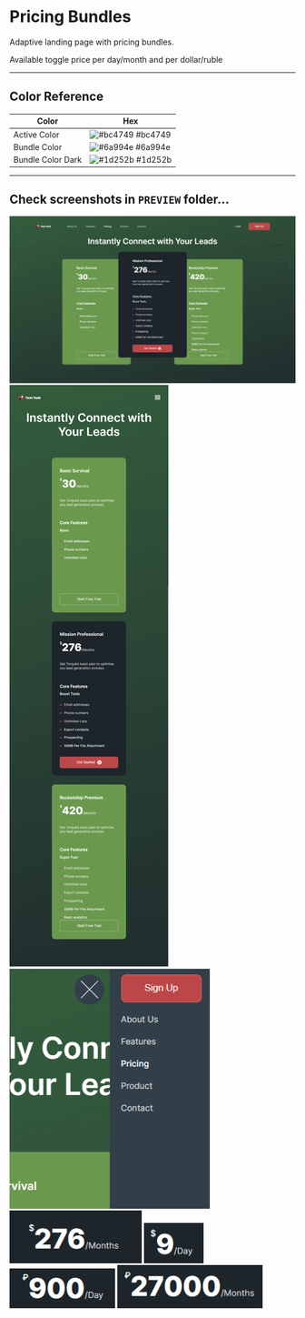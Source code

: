 # Pricing Bundles

Adaptive landing page with pricing bundles.

Available toggle price per day/month and per dollar/ruble

---

## Color Reference

| Color            | Hex                                                              |
| ---------------- | ---------------------------------------------------------------- |
| Active Color     | ![#bc4749](https://via.placeholder.com/10/bc4749?text=+) #bc4749 |
| Bundle Color | ![#6a994e](https://via.placeholder.com/10/6a994e?text=+) #6a994e |
| Bundle Color Dark | ![#1d252b](https://via.placeholder.com/10/1d252b?text=+) #1d252b |

---

## Check screenshots in `PREVIEW` folder... 

![MainScreenDesktop](https://github.com/Eduardick1/BundlesLanding/blob/main/PREVIEW/FullPageDesktop.png)
![MainScreenMobile](https://github.com/Eduardick1/BundlesLanding/blob/main/PREVIEW/FullPageMobile.png)
![ModalMenu](https://github.com/Eduardick1/BundlesLanding/blob/main/PREVIEW/ModalMenu.png)
![Price](https://github.com/Eduardick1/BundlesLanding/blob/main/PREVIEW/1.png)
![Price](https://github.com/Eduardick1/BundlesLanding/blob/main/PREVIEW/2.png)
![Price](https://github.com/Eduardick1/BundlesLanding/blob/main/PREVIEW/3.png)
![Price](https://github.com/Eduardick1/BundlesLanding/blob/main/PREVIEW/4.png)

